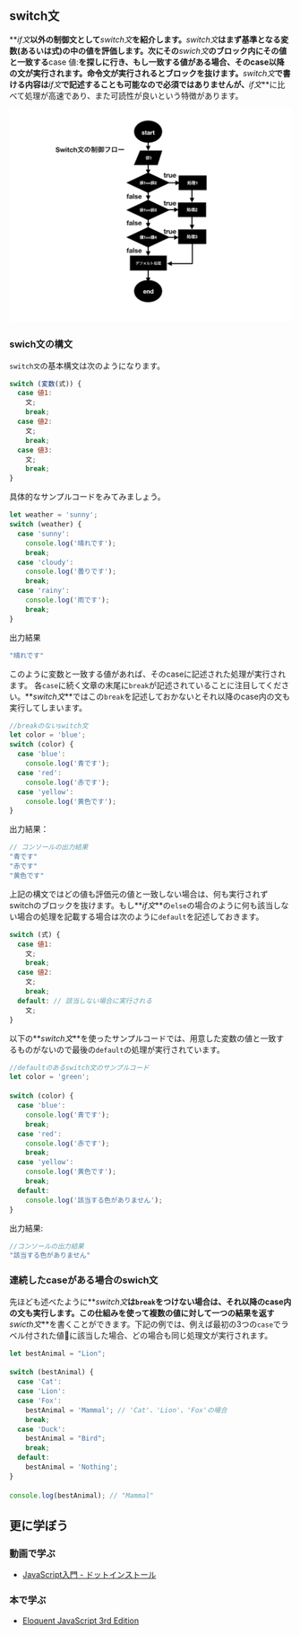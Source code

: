 ## switch文

**_if文_**以外の制御文として**_switch文_**を紹介します。**_switch文_**はまず基準となる変数(あるいは式)の中の値を評価します。次にその**_swich文_**のブロック内にその値と一致する**case 値:**を探しに行き、もし一致する値がある場合、そのcase以降の文が実行されます。命令文が実行されるとブロックを抜けます。**_switch文_**で書ける内容は**_if文_**で記述することも可能なので必須ではありませんが、**_if文_**に比べて処理が高速であり、また可読性が良いという特徴があります。

![Flowchart switch](./images/flow-switch.png)

### swich文の構文

`switch文`の基本構文は次のようになります。

```js
switch (変数(式)) {
  case 値1:
    文;
    break;
  case 値2:
    文;
    break;
  case 値3:
    文;
    break;
}
```
具体的なサンプルコードをみてみましょう。

```js
let weather = 'sunny';
switch (weather) {
  case 'sunny':
    console.log('晴れです');
    break;
  case 'cloudy':
    console.log('曇りです');
    break;
  case 'rainy':
    console.log('雨です');
    break;
}
```

出力結果
```js
"晴れです"
```
このように変数と一致する値があれば、そのcaseに記述された処理が実行されます。
各`case`に続く文章の末尾に`break`が記述されていることに注目してください。**_switch文_**ではこの`break`を記述しておかないとそれ以降のcase内の文も実行してしまいます。

```js
//breakのないswitch文
let color = 'blue';
switch (color) {
  case 'blue':
    console.log('青です');
  case 'red':
    console.log('赤です');
  case 'yellow':
    console.log('黄色です');
}
```

出力結果：
```js
// コンソールの出力結果
"青です"
"赤です"
"黄色です"
```

上記の構文ではどの値も評価元の値と一致しない場合は、何も実行されずswitchのブロックを抜けます。もし**_if文_**の`else`の場合のように何も該当しない場合の処理を記載する場合は次のように`default`を記述しておきます。

```js
switch (式) {
  case 値1:
    文;
    break;
  case 値2:
    文;
    break;
  default: // 該当しない場合に実行される
    文;
}
```

以下の**_switch文_**を使ったサンプルコードでは、用意した変数の値と一致するものがないので最後の`default`の処理が実行されています。

```js
//defaultのあるswitch文のサンプルコード
let color = 'green';

switch (color) {
  case 'blue':
    console.log('青です');
    break;
  case 'red':
    console.log('赤です');
    break;
  case 'yellow':
    console.log('黄色です');
    break;
  default:
    console.log('該当する色がありません');
}
```
出力結果:
```js
//コンソールの出力結果
"該当する色がありません"
```

### 連続したcaseがある場合のswich文

先ほども述べたように**_switch文_**は`break`をつけない場合は、それ以降のcase内の文も実行します。この仕組みを使って複数の値に対して一つの結果を返す**_swicth文_**を書くことができます。下記の例では、例えば最初の3つの`case`でラベル付された値に該当した場合、どの場合も同じ処理文が実行されます。
```js
let bestAnimal = "Lion";

switch (bestAnimal) {
  case 'Cat':
  case 'Lion':
  case 'Fox':
    bestAnimal = 'Mammal'; // 'Cat'、'Lion'、'Fox'の場合
    break;
  case 'Duck':
    bestAnimal = "Bird";
    break;
  default:
    bestAnimal = 'Nothing';
}

console.log(bestAnimal); // "Mammal"
```

## 更に学ぼう

### 動画で学ぶ

- [JavaScript入門 - ドットインストール](https://dotinstall.com/lessons/basic_javascript_v2)

### 本で学ぶ

- [Eloquent JavaScript 3rd Edition](http://eloquentjavascript.net/)
